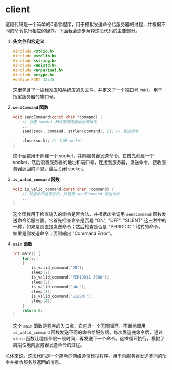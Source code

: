 # client
这段代码是一个简单的C语言程序，用于模拟发送命令给服务器的过程，并根据不同的命令执行相应的操作。下面我会逐步解释这段代码的主要部分。

1. **头文件和宏定义**
   ```c
   #include <stdio.h>
   #include <stdlib.h>
   #include <string.h>
   #include <unistd.h>
   #include <arpa/inet.h>
   #include <ctype.h>
   #define PORT 12345
   ```
   这里包含了一些标准库和系统库的头文件，并定义了一个端口号 `PORT`，用于指定服务器的端口号。

2. **`sendCommand` 函数**
   ```c
   void sendCommand(const char *command) {
       // 创建 socket 和设置服务器地址等操作
       ...
       send(sock, command, strlen(command), 0); // 发送命令
       ...
       close(sock); // 关闭 socket
   }
   ```
   这个函数用于创建一个 socket，并向服务器发送命令。它首先创建一个 socket，然后设置服务器的地址和端口号，连接到服务器，发送命令，接收服务器返回的消息，最后关闭 socket。

3. **`is_valid_command` 函数**
   ```c
   void is_valid_command(const char *command) {
       // 检查命令是否合法，并调用 sendCommand 发送命令
       ...
   }
   ```
   这个函数用于检查输入的命令是否合法，并根据命令调用 `sendCommand` 函数发送命令给服务器。它首先检查命令是否是 "ON", "OFF", "SILENT" 这三种中的一种，如果是则直接发送命令；然后检查是否是 "PERIODIC <ms>" 格式的命令，如果是则发送命令；否则输出 "Command Error"。

4. **`main` 函数**
   ```c
   int main() {
       for(;;)
       {
           is_valid_command("ON");
           sleep(2);
           is_valid_command("PERIODIC 3000");
           sleep(2);
           is_valid_command("abc");
           sleep(2);
           is_valid_command("SILENT");
           sleep(4);
       }
       return 0;
   }
   ```
   这个 `main` 函数是程序的入口点，它包含一个无限循环，不断地调用 `is_valid_command` 函数发送不同的命令给服务器。每次发送完命令后，通过 `sleep` 函数让程序休眠一段时间，再发送下一个命令。这样循环执行，模拟了周期性地向服务器发送命令的过程。

总体来说，这段代码是一个简单的网络通信模拟程序，用于向服务器发送不同的命令并接收服务器返回的消息。
